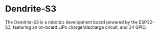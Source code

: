 # Dendrite-S3
The Dendrite-S3 is a robotics development board powered by the ESP32-S3, featuring an on-board LiPo charge/discharge circuit, and 34 GPIO.
